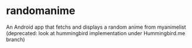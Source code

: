 randomanime
===========

An Android app that fetchs and displays a random anime from myanimelist
(deprecated: look at hummingbird implementation under Hummingbird.me branch)
